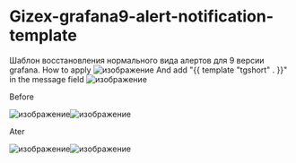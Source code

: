 ﻿# Gizex-grafana9-alert-notification-template

Шаблон восстановления нормального вида алертов для 9 версии grafana. 
How to apply
![изображение](https://user-images.githubusercontent.com/49234898/188649006-5195eba3-d429-4ad0-9b26-49a1650515c3.png)
And add "{{ template "tgshort" . }}" in the message field
![изображение](https://user-images.githubusercontent.com/49234898/188649284-55e1327a-e8f6-497a-b5e5-aafa79ceb237.png)



Before

![изображение](https://user-images.githubusercontent.com/49234898/188648399-31d61702-d3c0-4250-9245-9f2e364e0608.png)![изображение](https://user-images.githubusercontent.com/49234898/188647926-c47456ce-87da-4c5e-abe1-812931b243f2.png)


Ater

![изображение](https://user-images.githubusercontent.com/49234898/188648682-13696148-8fd0-40a1-ab27-80670e55cb70.png)![изображение](https://user-images.githubusercontent.com/49234898/188647774-9f66f3f5-5190-444d-af68-42a806d70921.png)

